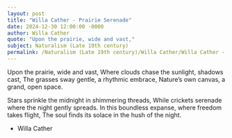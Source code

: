 ```yaml
---
layout: post
title: "Willa Cather - Prairie Serenade"
date: 2024-12-30 12:00:00 -0000
author: Willa Cather
quote: "Upon the prairie, wide and vast,"
subject: Naturalism (Late 19th century)
permalink: /Naturalism (Late 19th century)/Willa Cather/Willa Cather - Prairie Serenade
---
```


Upon the prairie, wide and vast,
Where clouds chase the sunlight, shadows cast,
The grasses sway gentle, a rhythmic embrace,
Nature’s own canvas, a grand, open space.

Stars sprinkle the midnight in shimmering threads,
While crickets serenade where the night gently spreads.
In this boundless expanse, where freedom takes flight,
The soul finds its solace in the hush of the night.


- Willa Cather
